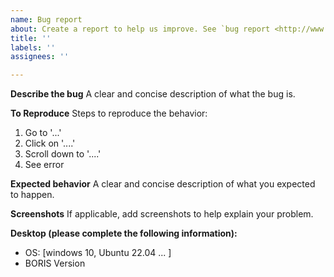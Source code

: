 ```yaml
---
name: Bug report
about: Create a report to help us improve. See `bug report <http://www.boris.unito.it/pages/report_a_bug.html>`_ for details
title: ''
labels: ''
assignees: ''

---
```


**Describe the bug**
A clear and concise description of what the bug is.

**To Reproduce**
Steps to reproduce the behavior:
1. Go to '...'
2. Click on '....'
3. Scroll down to '....'
4. See error

**Expected behavior**
A clear and concise description of what you expected to happen.

**Screenshots**
If applicable, add screenshots to help explain your problem.

**Desktop (please complete the following information):**
 - OS: [windows 10, Ubuntu 22.04 ... ]
 - BORIS Version


